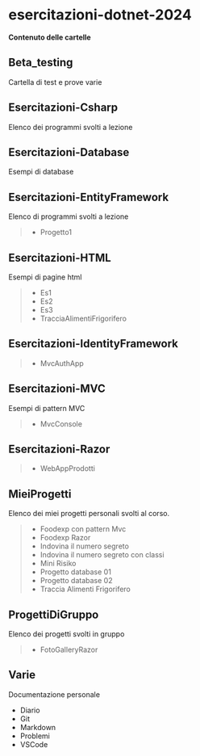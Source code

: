# esercitazioni-dotnet-2024

**Contenuto delle cartelle**

## Beta_testing

Cartella di test e prove varie

## Esercitazioni-Csharp

Elenco dei programmi svolti a lezione 

## Esercitazioni-Database

Esempi di database

## Esercitazioni-EntityFramework

Elenco di programmi svolti a lezione
> - Progetto1

## Esercitazioni-HTML

Esempi di pagine html
> - Es1
> - Es2
> - Es3
> - TracciaAlimentiFrigorifero

## Esercitazioni-IdentityFramework

> - MvcAuthApp

## Esercitazioni-MVC

Esempi di pattern MVC
> - MvcConsole

## Esercitazioni-Razor
> - WebAppProdotti

## MieiProgetti
Elenco dei miei progetti personali svolti al corso.
> - Foodexp con pattern Mvc
> - Foodexp Razor
> - Indovina il numero segreto
> - Indovina il numero segreto con classi
> - Mini Risiko
> - Progetto database 01
> - Progetto database 02
> - Traccia Alimenti Frigorifero

## ProgettiDiGruppo
Elenco dei progetti svolti in gruppo
> - FotoGalleryRazor

## Varie

Documentazione personale
- Diario 
- Git
- Markdown
- Problemi
- VSCode
